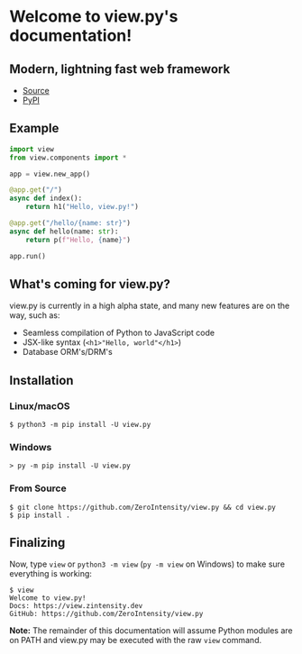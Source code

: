 # Welcome to view.py's documentation!

## Modern, lightning fast web framework

- [Source](https://github.com/ZeroIntensity/view.py)
- [PyPI](https://pypi.org/project/view.py)

## Example
```py
import view
from view.components import *

app = view.new_app()

@app.get("/")
async def index():
    return h1("Hello, view.py!")

@app.get("/hello/{name: str}")
async def hello(name: str):
    return p(f"Hello, {name}")

app.run()
```

## What's coming for view.py?

view.py is currently in a high alpha state, and many new features are on the way, such as:

- Seamless compilation of Python to JavaScript code
- JSX-like syntax (`<h1>"Hello, world"</h1>`)
- Database ORM's/DRM's

## Installation

### Linux/macOS

```
$ python3 -m pip install -U view.py
```

### Windows

```
> py -m pip install -U view.py
```

### From Source

```
$ git clone https://github.com/ZeroIntensity/view.py && cd view.py
$ pip install .
```

## Finalizing

Now, type `view` or `python3 -m view` (`py -m view` on Windows) to make sure everything is working:

```
$ view
Welcome to view.py!
Docs: https://view.zintensity.dev
GitHub: https://github.com/ZeroIntensity/view.py
```

**Note:** The remainder of this documentation will assume Python modules are on PATH and view.py may be executed with the raw `view` command.
